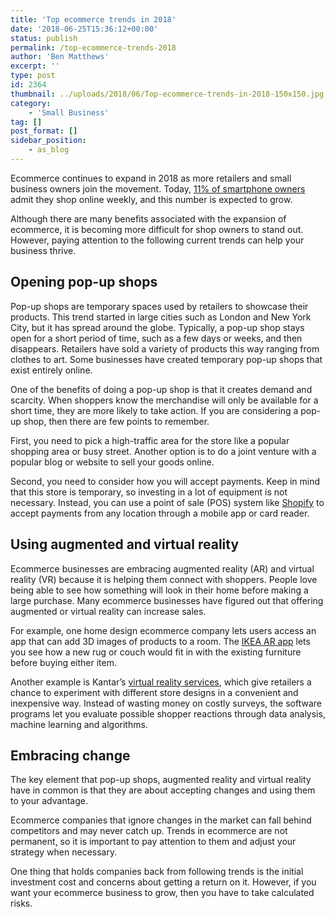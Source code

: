 ```yaml
---
title: 'Top ecommerce trends in 2018'
date: '2018-06-25T15:36:12+00:00'
status: publish
permalink: /top-ecommerce-trends-2018
author: 'Ben Matthews'
excerpt: ''
type: post
id: 2364
thumbnail: ../uploads/2018/06/Top-ecommerce-trends-in-2018-150x150.jpg
category:
    - 'Small Business'
tag: []
post_format: []
sidebar_position:
    - as_blog
---
```

<span style="font-weight: 400;">Ecommerce continues to expand in 2018 as more retailers and small business owners join the movement. Today, </span>[<span style="font-weight: 400;">11% of smartphone owners</span>](https://www.statista.com/statistics/692846/online-shopping-device-worldwide-frequency/)<span style="font-weight: 400;"> admit they shop online weekly, and this number is expected to grow. </span>

<span style="font-weight: 400;">Although there are many benefits associated with the expansion of ecommerce, it is becoming more difficult for shop owners to stand out. However, paying attention to the following current trends can help your business thrive. </span>

**Opening pop-up shops**
------------------------

<span style="font-weight: 400;">Pop-up shops are temporary spaces used by retailers to showcase their products. This trend started in large cities such as London and New York City, but it has spread around the globe. Typically, a pop-up shop stays open for a short period of time, such as a few days or weeks, and then disappears. Retailers have sold a variety of products this way ranging from clothes to art. Some businesses have created temporary pop-up shops that exist entirely online. </span>

<span style="font-weight: 400;">One of the benefits of doing a pop-up shop is that it creates demand and scarcity. When shoppers know the merchandise will only be available for a short time, they are more likely to take action. If you are considering a pop-up shop, then there are few points to remember. </span>

<span style="font-weight: 400;">First, you need to pick a high-traffic area for the store like a popular shopping area or busy street. Another option is to do a joint venture with a popular blog or website to sell your goods online. </span>

<span style="font-weight: 400;">Second, you need to consider how you will accept payments. Keep in mind that this store is temporary, so investing in a lot of equipment is not necessary. Instead, you can use a point of sale (POS) system like </span>[<span style="font-weight: 400;">Shopify</span>](https://www.shopify.com/pos/occasional)<span style="font-weight: 400;"> to accept payments from any location through a mobile app or card reader. </span>

**Using augmented and virtual reality** 
----------------------------------------

<span style="font-weight: 400;">Ecommerce businesses are embracing augmented reality (AR) and virtual reality (VR) because it is helping them connect with shoppers. People love being able to see how something will look in their home before making a large purchase. Many ecommerce businesses have figured out that offering augmented or virtual reality can increase sales. </span>

<span style="font-weight: 400;">For example, one home design ecommerce company lets users access an app that can add 3D images of products to a room. The </span>[<span style="font-weight: 400;">IKEA AR app</span>](https://itunes.apple.com/us/app/ikea-place/id1279244498?mt=8)<span style="font-weight: 400;"> lets you see how a new rug or couch would fit in with the existing furniture before buying either item. </span>

<span style="font-weight: 400;">Another example is Kantar’s </span>[<span style="font-weight: 400;">virtual reality services</span>](http://www.kantarretail.com/virtual-reality/)<span style="font-weight: 400;">, which give retailers a chance to experiment with different store designs in a convenient and inexpensive way. Instead of wasting money on costly surveys, the software programs let you evaluate possible shopper reactions through data analysis, machine learning and algorithms. </span>

**Embracing change** 
---------------------

<span style="font-weight: 400;">The key element that pop-up shops, augmented reality and virtual reality have in common is that they are about accepting changes and using them to your advantage. </span>

<span style="font-weight: 400;">Ecommerce companies that ignore changes in the market can fall behind competitors and may never catch up. Trends in ecommerce are not permanent, so it is important to pay attention to them and adjust your strategy when necessary. </span>

<span style="font-weight: 400;">One thing that holds companies back from following trends is the initial investment cost and concerns about getting a return on it. However, if you want your ecommerce business to grow, then you have to take calculated risks.</span>